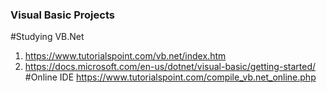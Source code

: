 ### Visual Basic Projects
#Studying VB.Net 
1. https://www.tutorialspoint.com/vb.net/index.htm
2. https://docs.microsoft.com/en-us/dotnet/visual-basic/getting-started/
#Online IDE
https://www.tutorialspoint.com/compile_vb.net_online.php
